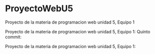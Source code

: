 # ProyectoWebU5

Proyecto de la materia de programacion web unidad 5, Equipo 1

Proyecto de la materia de programacion web unidad 5, Equipo 1: Quinto commit:

Proyecto de la materia de programacion web unidad 5, Equipo 1: 


